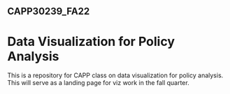 ## CAPP30239_FA22

# Data Visualization for Policy Analysis

This is a repository for CAPP class on data visualization for policy analysis. This will serve as a landing page for viz work in the fall quarter. 

